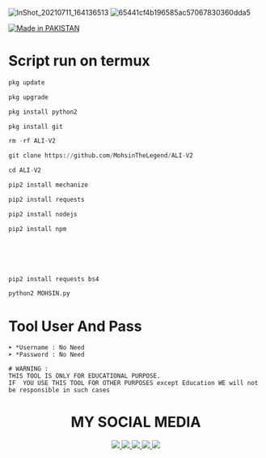 ![InShot_20210711_164136513](https://user-images.githubusercontent.com/72184388/125193715-56297b00-e267-11eb-80a9-d0a528bfaaba.jpg)
![65441cf4b196585ac57067830360dda5](https://user-images.githubusercontent.com/72184388/119600505-99877180-be00-11eb-991f-d8ef2c0a7774.gif)


<a href="#"><img title="Made in PAKISTAN" src="https://img.shields.io/badge/MADE%20IN-PAKISTAN-green?colorA=%23ff0000&colorB=%23017e40&style=for-the-badge"></a>
</p>






 # Script run on termux 
``` python
pkg update

pkg upgrade

pkg install python2 

pkg install git 

rm -rf ALI-V2

git clone https://github.com/MohsinTheLegend/ALI-V2

cd ALI-V2

pip2 install mechanize

pip2 install requests

pip2 install nodejs 

pip2 install npm 






pip2 install requests bs4

python2 MOHSIN.py
```


# Tool User And Pass
```
➤ *Username : No Need
➤ *Password : No Need

# WARNING :
THIS TOOL IS ONLY FOR EDUCATIONAL PURPOSE.
IF  YOU USE THIS TOOL FOR OTHER PURPOSES except Education WE will not be responsible in such cases
````


<h1 align="center"> MY SOCIAL MEDIA </h1>
<p align="center">
<a href="https://github.com/MohsinTheLegend"><img src="https://img.shields.io/badge/Github-black?logo=Github&logoColor=black&labelColor=white">
<a href="https://m.facebook.com/MOHSIN.ALI.THE.FATHER.OF.HATERX"><img src="https://img.shields.io/badge/facebook-blue?logo=Twitter&logoColor=White&labelColor=white">
<a href="https://www.facebook.com/https://MOHSIN.ALI.THE.FATHER.OF.HATERX"><img src="https://img.shields.io/badge/Facebook-blue?logo=Facebook&logoColor=blue&labelColor=white">
<a href="https://www.instagram.com/Mohsinaliofficial786"><img src="https://img.shields.io/badge/Instagram-red?logo=Instagram&logoColor=purple&labelColor=white">
<a href="https://wa.me/03063112***?text=Asalamualaikum+bang"><img src="https://img.shields.io/badge/Whatsapp-CHAT-green?logo=Whatsapp&logoColor=Brightgreen&labelColor=white">
</p>
